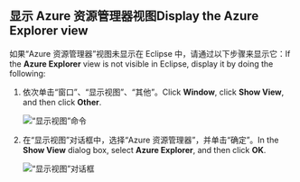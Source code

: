 ## <a name="display-the-azure-explorer-view"></a><span data-ttu-id="e100c-101">显示 Azure 资源管理器视图</span><span class="sxs-lookup"><span data-stu-id="e100c-101">Display the Azure Explorer view</span></span>

<span data-ttu-id="e100c-102">如果“Azure 资源管理器”视图未显示在 Eclipse 中，请通过以下步骤来显示它：</span><span class="sxs-lookup"><span data-stu-id="e100c-102">If the **Azure Explorer** view is not visible in Eclipse, display it by doing the following:</span></span>

1. <span data-ttu-id="e100c-103">依次单击“窗口”、“显示视图”、“其他”。</span><span class="sxs-lookup"><span data-stu-id="e100c-103">Click **Window**, click **Show View**, and then click **Other**.</span></span>

   ![“显示视图”命令](../media/azure-toolkit-for-eclipse-show-azure-explorer/show-az-exp-01.png)

2. <span data-ttu-id="e100c-105">在“显示视图”对话框中，选择“Azure 资源管理器”，并单击“确定”。</span><span class="sxs-lookup"><span data-stu-id="e100c-105">In the **Show View** dialog box, select **Azure Explorer**, and then click **OK**.</span></span>

   ![“显示视图”对话框](../media/azure-toolkit-for-eclipse-show-azure-explorer/show-az-exp-02.png)

